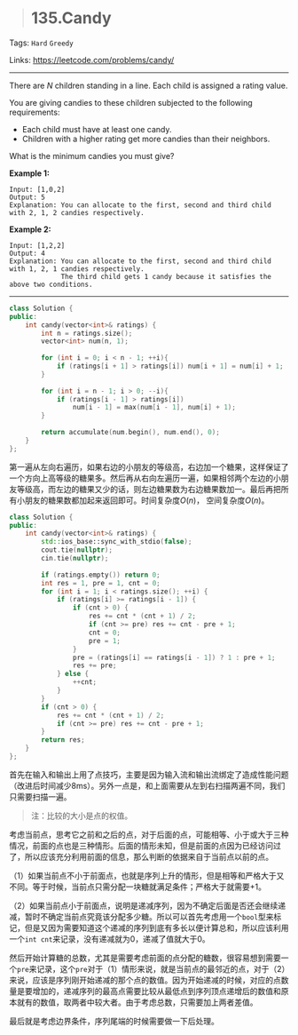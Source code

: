 > # 135.Candy

Tags: `Hard`  `Greedy`

Links: <https://leetcode.com/problems/candy/>

---

There are *N* children standing in a line. Each child is assigned a rating value.

You are giving candies to these children subjected to the following requirements:

- Each child must have at least one candy.
- Children with a higher rating get more candies than their neighbors.

What is the minimum candies you must give?

**Example 1:**

```
Input: [1,0,2]
Output: 5
Explanation: You can allocate to the first, second and third child with 2, 1, 2 candies respectively.
```

**Example 2:**

```
Input: [1,2,2]
Output: 4
Explanation: You can allocate to the first, second and third child with 1, 2, 1 candies respectively.
             The third child gets 1 candy because it satisfies the above two conditions.
```

---

```c++
class Solution {
public:
    int candy(vector<int>& ratings) {
        int n = ratings.size();
        vector<int> num(n, 1);
        
        for (int i = 0; i < n - 1; ++i){
            if (ratings[i + 1] > ratings[i]) num[i + 1] = num[i] + 1;
        }
        
        for (int i = n - 1; i > 0; --i){
            if (ratings[i - 1] > ratings[i])
                num[i - 1] = max(num[i - 1], num[i] + 1);
        }
        
        return accumulate(num.begin(), num.end(), 0);
    }
};
```

第一遍从左向右遍历，如果右边的小朋友的等级高，右边加一个糖果，这样保证了一个方向上高等级的糖果多。然后再从右向左遍历一遍，如果相邻两个左边的小朋友等级高，而左边的糖果又少的话，则左边糖果数为右边糖果数加一。最后再把所有小朋友的糖果数都加起来返回即可。时间复杂度$O(n)$， 空间复杂度$O(n)$。



```c++
class Solution {
public:
    int candy(vector<int>& ratings) {
        std::ios_base::sync_with_stdio(false);
        cout.tie(nullptr);
        cin.tie(nullptr);
        
        if (ratings.empty()) return 0;
        int res = 1, pre = 1, cnt = 0;
        for (int i = 1; i < ratings.size(); ++i) {
            if (ratings[i] >= ratings[i - 1]) {
                if (cnt > 0) {
                    res += cnt * (cnt + 1) / 2;
                    if (cnt >= pre) res += cnt - pre + 1;
                    cnt = 0;
                    pre = 1;
                }
                pre = (ratings[i] == ratings[i - 1]) ? 1 : pre + 1;
                res += pre;
            } else {
                ++cnt;
            }
        }     
        if (cnt > 0) {
            res += cnt * (cnt + 1) / 2;
            if (cnt >= pre) res += cnt - pre + 1;
        }
        return res;
    }
};
```

首先在输入和输出上用了点技巧，主要是因为输入流和输出流绑定了造成性能问题（改进后时间减少8ms）。另外一点是，和上面需要从左到右扫描两遍不同，我们只需要扫描一遍。

> 注：比较的大小是点的权值。

考虑当前点，思考它之前和之后的点，对于后面的点，可能相等、小于或大于三种情况，前面的点也是三种情形。后面的情形未知，但是前面的点因为已经访问过了，所以应该充分利用前面的信息，那么判断的依据来自于当前点以前的点。

（1）如果当前点不小于前面点，也就是序列上升的情形，但是相等和严格大于又不同。等于时候，当前点只需分配一块糖就满足条件；严格大于就需要+1。

（2）如果当前点小于前面点，说明是递减序列，因为不确定后面是否还会继续递减，暂时不确定当前点究竟该分配多少糖。所以可以首先考虑用一个`bool`型来标记，但是又因为需要知道这个递减的序列到底有多长以便计算总和，所以应该利用一个`int cnt`来记录，没有递减就为0，递减了值就大于0。

然后开始计算糖的总数，尤其是需要考虑前面的点分配的糖数，很容易想到需要一个`pre`来记录，这个`pre`对于（1）情形来说，就是当前点的最邻近的点，对于（2）来说，应该是序列刚开始递减的那个点的数值。因为开始递减的时候，对应的点数量是要增加的，递减序列的最高点需要比较从最低点到序列顶点递增后的数值和原本就有的数值，取两者中较大者。由于考虑总数，只需要加上两者差值。

最后就是考虑边界条件，序列尾端的时候需要做一下后处理。